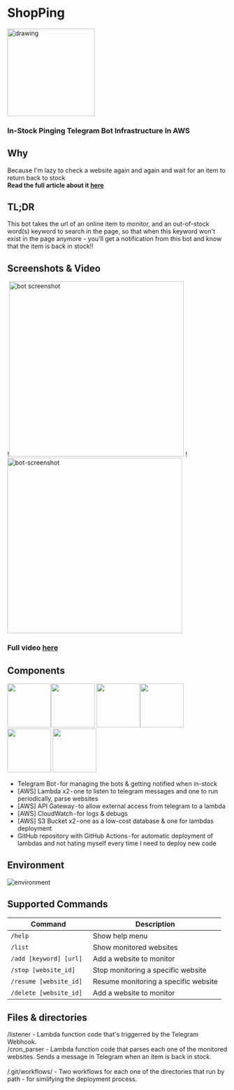 
# ShopPing
<img src="https://i.ibb.co/HNZDD1Y/Shop-Ping-logo.png" alt="drawing" width="200"/>

### In-Stock Pinging Telegram Bot Infrastructure In AWS

## Why
Because I'm lazy to check a website again and again and wait for an item to return back to stock <br>
**Read the full article about it [here](https://medium.com/@60noypearl/shopping-in-stock-pinging-telegram-bot-infrastructure-in-aws-13f545dc5f5)**


## TL;DR
This bot takes the url of an online item to monitor, and an out-of-stock word(s) keyword to search in the page, 
so that when this keyword won't exist in the page anymore - you'll get a notification 
from this bot and know that the item is back in stock!!

## Screenshots &  Video
!<img src="https://user-images.githubusercontent.com/11259340/213934806-2534dff9-5880-4a4f-a06f-029c5be04b17.jpeg" height="400" alt="bot screenshot"> !<img src="https://user-images.githubusercontent.com/11259340/213934912-7c5e0272-ba77-4196-8a5a-4acb03933a91.jpeg" height="400" alt="bot-screenshot">

### Full video [here](https://youtube.com/shorts/GZXChyn63ws)

## Components
<img src="https://upload.wikimedia.org/wikipedia/commons/thumb/8/82/Telegram_logo.svg/2048px-Telegram_logo.svg.png" width="100"><img src="https://upload.wikimedia.org/wikipedia/commons/thumb/5/5c/Amazon_Lambda_architecture_logo.svg/1200px-Amazon_Lambda_architecture_logo.svg.png" width="100"> <img src="https://res.cloudinary.com/hy4kyit2a/f_auto,fl_lossy,q_70/learn/modules/monitoring-on-aws/monitor-your-architecture-with-amazon-cloudwatch/images/522c742e37be736db2af0f8a720b1c02_f-05-f-9-a-02-2-a-81-4-fa-3-b-651-412-e-2222-bd-08.png" width="100"><img src="https://cdn.iconscout.com/icon/free/png-256/amazon-s3-2968702-2464706.png" width="100"> <img src="https://awsvideocatalog.com/images/aws/png/PNG%20Light/Networking%20&%20Content%20Delivery/Amazon-API-Gateway.png" width="100"> <img src="https://avatars.githubusercontent.com/u/44036562?s=280&v=4" width="100">

- Telegram Bot - for managing the bots & getting notified when in-stock
- [AWS] Lambda x2 - one to listen to telegram messages and one to run periodically, parse websites
- [AWS] API Gateway - to allow external access from telegram to a lambda
- [AWS] CloudWatch - for logs & debugs
- [AWS] S3 Bucket x2 - one as a low-cost database & one for lambdas deployment
- GitHub repository with GitHub Actions - for automatic deployment of lambdas and not hating myself every time I need to deploy new code

## Environment
![environment](https://i.ibb.co/RQ0NPLF/undefined-2.png)


## Supported Commands
|Command|Description|
|-------------------------------|-----------------------------|
  |`/help`| Show help menu
  |`/list`|  Show monitored websites
  |`/add [keyword] [url] `| Add a website to monitor
  |`/stop [website_id]`| Stop monitoring a specific website
  |`/resume [website_id]`| Resume monitoring a specific website
  |`/delete [website_id]`| Add a website to monitor
  

## Files & directories
/listener - Lambda function code that's triggerred by the Telegram Webhook. 
<br>
/cron_parser - Lambda function code that parses each one of the monitored websites. Sends a message in Telegram when an item is back in stock.  
<br>
/.git/workflows/ - Two workflows for each one of the directories that run by path - for simlifying the deployment process.
